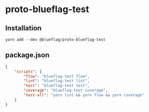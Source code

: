 # proto-blueflag-test

## Installation

```
yarn add --dev @blueflag/proto-blueflag-test
```

## package.json

```json
{
    "scripts": {
        "flow": "blueflag-test flow",
        "lint": "blueflag-test lint",
        "test": "blueflag-test test",
        "coverage": "blueflag-test coverage",
        "test-all": "yarn lint && yarn flow && yarn coverage"
    }
}
```
